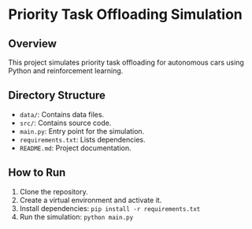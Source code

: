 # Priority Task Offloading Simulation

## Overview
This project simulates priority task offloading for autonomous cars using Python and reinforcement learning.

## Directory Structure
- `data/`: Contains data files.
- `src/`: Contains source code.
- `main.py`: Entry point for the simulation.
- `requirements.txt`: Lists dependencies.
- `README.md`: Project documentation.

## How to Run
1. Clone the repository.
2. Create a virtual environment and activate it.
3. Install dependencies: `pip install -r requirements.txt`
4. Run the simulation: `python main.py`


